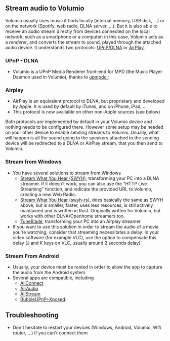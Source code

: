 ## Stream audio to Volumio

Volumio usually uses music it finds locally (internal memory, USB disk, ...) or on the network (Spotify, web radio, DLNA server, ...). But it is also able to receive an audio stream directly from devices connected on the local network, such as a smartphone or a computer: in this case, Volumio acts as a _renderer_, and converts the stream to sound, played through the attached audio device.
It understands two protocols: [UPnP/DLNA](https://en.wikipedia.org/wiki/Digital_Living_Network_Alliance) or [AirPlay](https://en.wikipedia.org/wiki/AirPlay).

### UPnP - DLNA
* Volumio is a UPnP Media Renderer front-end for MPD (the Music Player Daemon used in Volumio), thanks to [upmpdcli](https://www.lesbonscomptes.com/upmpdcli/)


### Airplay
* AirPlay is an equivalent protocol to DLNA, but proprietary and developed by Apple. It is used by default by iTunes, and on iPhone, iPad, ...
* This protocol is now available on other non-Apple sources (see below)

Both protocols are implemented by default in your Volumio device and nothing needs to be configured there.
However some setup may be needed on your other device to enable sending streams to Volumio.
Usually, what will happen is all the sound going to the speakers attached to the sending device will be redirected to a DLNA or AirPlay stream, that you then send to Volumio.

### Stream from Windows
* You have several solutions to stream from Windows
  * [Stream What You Hear (SWYH)](http://www.streamwhatyouhear.com/), transforming your PC into a DLNA streamer. If it doesn't work, you can also use the "HTTP Live Streaming" function, and indicate the provided URL to Volumio, creating a new Web Radio.
  * [Stream What You Hear (swyh-rs)](https://github.com/dheijl/swyh-rs/), does basically the same as SWYH above, but is smaller, faster, uses less resources, is still actively maintained and is written in Rust. Originally written for Volumio, but works with other DLNA/Openhome streamers too.
  * [TuneBlade](http://tuneblade.com/), transforming your PC into an Airplay streamer
* If you want to use this solution in order to stream the audio of a movie you're watching, consider that streaming necessitates a delay: in your video software (for example VLC), use the option to compensate this delay (J and K keys on VLC, usually around 2 seconds delay)

### Stream From Android
* Usually, your device must be rooted in order to allow the app to capture the audio from the Android system
* Several apps are compatible, including
  * [AllConnect](https://play.google.com/store/apps/details?id=com.tuxera.streambels)
  * [AirAudio](https://play.google.com/store/apps/details?id=eu.airaudio)
  * [AllStream](https://play.google.com/store/apps/details?id=com.kineticgamestudios.airtunes.android)
  * [BubbleUPnP+Xposed](https://play.google.com/store/apps/details?id=com.bubblesoft.android.bubbleupnp).

## Troubleshooting
* Don't hesitate to restart your devices (Windows, Android, Volumio, Wifi router, ...) if you can't connect them
